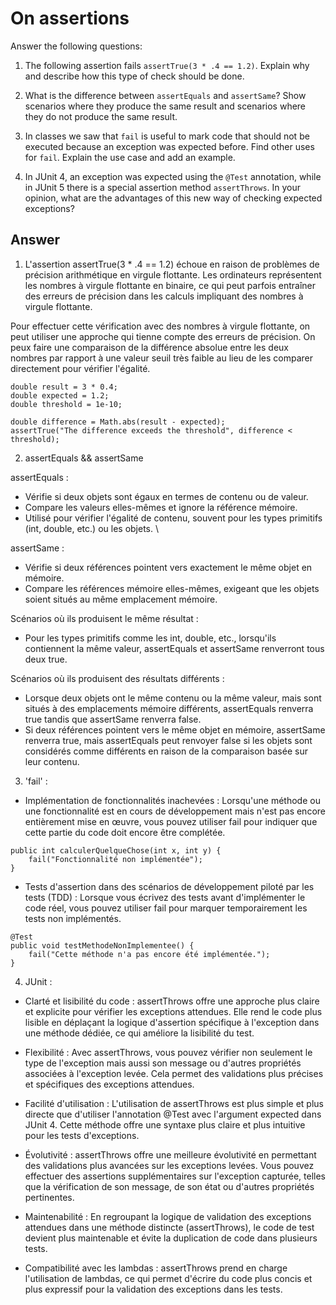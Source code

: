 # On assertions

Answer the following questions:

1. The following assertion fails `assertTrue(3 * .4 == 1.2)`. Explain why and describe how this type of check should be done.

2. What is the difference between `assertEquals` and `assertSame`? Show scenarios where they produce the same result and scenarios where they do not produce the same result.

3. In classes we saw that `fail` is useful to mark code that should not be executed because an exception was expected before. Find other uses for `fail`. Explain the use case and add an example.

4. In JUnit 4, an exception was expected using the `@Test` annotation, while in JUnit 5 there is a special assertion method `assertThrows`. In your opinion, what are the advantages of this new way of checking expected exceptions?

## Answer

1. L'assertion assertTrue(3 * .4 == 1.2) échoue en raison de problèmes de précision arithmétique en virgule flottante. Les ordinateurs représentent les nombres à virgule flottante en binaire, ce qui peut parfois entraîner des erreurs de précision dans les calculs impliquant des nombres à virgule flottante.

Pour effectuer cette vérification avec des nombres à virgule flottante, on peut utiliser une approche qui tienne compte des erreurs de précision. On peux faire une comparaison de la différence absolue entre les deux nombres par rapport à une valeur seuil très faible au lieu de les comparer directement pour vérifier l'égalité.

```
double result = 3 * 0.4;
double expected = 1.2;
double threshold = 1e-10;

double difference = Math.abs(result - expected);
assertTrue("The difference exceeds the threshold", difference < threshold);
```

2. assertEquals && assertSame

assertEquals :
  - Vérifie si deux objets sont égaux en termes de contenu ou de valeur.
  - Compare les valeurs elles-mêmes et ignore la référence mémoire.
  - Utilisé pour vérifier l'égalité de contenu, souvent pour les types primitifs (int, double, etc.) ou les objets. \

assertSame :
  - Vérifie si deux références pointent vers exactement le même objet en mémoire.
  - Compare les références mémoire elles-mêmes, exigeant que les objets soient situés au même emplacement mémoire.

Scénarios où ils produisent le même résultat :

- Pour les types primitifs comme les int, double, etc., lorsqu'ils contiennent la même valeur, assertEquals et assertSame renverront tous deux true.

Scénarios où ils produisent des résultats différents :
    
- Lorsque deux objets ont le même contenu ou la même valeur, mais sont situés à des emplacements mémoire différents, assertEquals renverra true tandis que assertSame renverra false.
- Si deux références pointent vers le même objet en mémoire, assertSame renverra true, mais assertEquals peut renvoyer false si les objets sont considérés comme différents en raison de la comparaison basée sur leur contenu.

3. 'fail' : 
- Implémentation de fonctionnalités inachevées : Lorsqu'une méthode ou une fonctionnalité est en cours de développement mais n'est pas encore entièrement mise en œuvre, vous pouvez utiliser fail pour indiquer que cette partie du code doit encore être complétée.
```
public int calculerQuelqueChose(int x, int y) {
    fail("Fonctionnalité non implémentée");
}
```

- Tests d'assertion dans des scénarios de développement piloté par les tests (TDD) : Lorsque vous écrivez des tests avant d'implémenter le code réel, vous pouvez utiliser fail pour marquer temporairement les tests non implémentés.
```
@Test
public void testMethodeNonImplementee() {
    fail("Cette méthode n'a pas encore été implémentée.");
}
```

4. JUnit : 
- Clarté et lisibilité du code : assertThrows offre une approche plus claire et explicite pour vérifier les exceptions attendues. Elle rend le code plus lisible en déplaçant la logique d'assertion spécifique à l'exception dans une méthode dédiée, ce qui améliore la lisibilité du test.

- Flexibilité : Avec assertThrows, vous pouvez vérifier non seulement le type de l'exception mais aussi son message ou d'autres propriétés associées à l'exception levée. Cela permet des validations plus précises et spécifiques des exceptions attendues.

- Facilité d'utilisation : L'utilisation de assertThrows est plus simple et plus directe que d'utiliser l'annotation @Test avec l'argument expected dans JUnit 4. Cette méthode offre une syntaxe plus claire et plus intuitive pour les tests d'exceptions.

- Évolutivité : assertThrows offre une meilleure évolutivité en permettant des validations plus avancées sur les exceptions levées. Vous pouvez effectuer des assertions supplémentaires sur l'exception capturée, telles que la vérification de son message, de son état ou d'autres propriétés pertinentes.

- Maintenabilité : En regroupant la logique de validation des exceptions attendues dans une méthode distincte (assertThrows), le code de test devient plus maintenable et évite la duplication de code dans plusieurs tests.

- Compatibilité avec les lambdas : assertThrows prend en charge l'utilisation de lambdas, ce qui permet d'écrire du code plus concis et plus expressif pour la validation des exceptions dans les tests.

